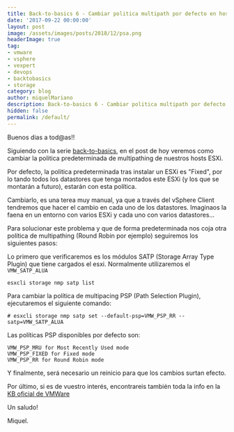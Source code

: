 ```yaml
---
title: Back-to-basics 6 - Cambiar politica multipath por defecto en hosts ESXi
date: '2017-09-22 00:00:00'
layout: post
image: /assets/images/posts/2018/12/psa.png
headerImage: true
tag:
- vmware
- vsphere
- vexpert
- devops
- backtobasics
- storage
category: blog
author: miquelMariano
description: Back-to-basics 6 - Cambiar politica multipath por defecto en hosts ESXi
hidden: false
permalink: /default/
---
```


Buenos dias a tod@as!!

Siguiendo con la serie [back-to-basics](https://miquelmariano.github.io/tags/#backtobasics), en el post de hoy veremos como cambiar la politica predeterminada de multipathing de nuestros hosts ESXi.

Por defecto, la politica predeterminada tras instalar un ESXi es "Fixed", por lo tando todos los datastores que tenga montados este ESXi (y los que se montarán a futuro), estarán con esta política.

Cambiarlo, es una terea muy manual, ya que a través del vSphere Client tendremos que hacer el cambio en cada uno de los datastores. Imaginaos la faena en un entorno con varios ESXi y cada uno con varios datastores...

Para solucionar este problema y que de forma predeterminada nos coja otra política de multipathing (Round Robin por ejemplo) seguiremos los siguientes pasos:

Lo primero que verificaremos es los módulos SATP (Storage Array Type Plugin) que tiene cargados el esxi. Normalmente utilizaremos el `VMW_SATP_ALUA`

```ssh
esxcli storage nmp satp list
```

Para cambiar la política de multipacing PSP (Path Selection Plugin), ejecutaremos el siguiente comando:

```ssh
# esxcli storage nmp satp set --default-psp=VMW_PSP_RR --satp=VMW_SATP_ALUA
```

Las políticas PSP disponibles por defecto son: 
```
VMW_PSP_MRU for Most Recently Used mode
VMW_PSP_FIXED for Fixed mode
VMW_PSP_RR for Round Robin mode
```

Y finalmente, será necesario un reinicio para que los cambios surtan efecto.


Por último, si es de vuestro interés, encontrareis también toda la info en la [KB oficial de VMWare](https://kb.vmware.com/s/article/1017760)


Un saludo!

Miquel.


